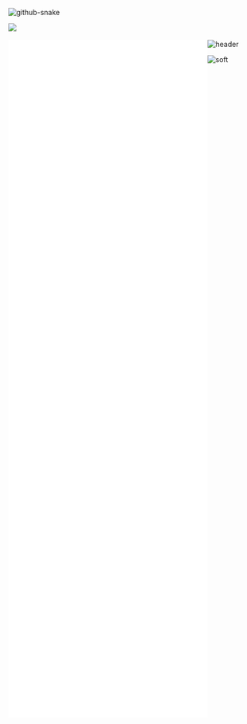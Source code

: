 
![github-snake](https://github.com/user-attachments/assets/ec340aee-10d9-4765-b671-dd5acaae77f4)

![](https://komarev.com/ghpvc/?username=nymphernus)

![header](https://capsule-render.vercel.app/api?type=waving&color=gradient&height=256&section=header&text=Hello%20World!&fontSize=75&animation=fadeIn&fontAlignY=38&desc=Welcome%20to%20my%20GitHub%20profile!%20Put%20stars,%20fork%20and%20contribute!&descAlignY=51&descAlign=62)
[<img align="left" width="400" alt="if you see this, it means my metrics are not working" src="https://github.com/teuchezh/teuchezh/blob/main/github-metrics.svg">](https://github.com/teuchezh/teuchezh)


![soft](https://capsule-render.vercel.app/api?type=soft&color=gradient&text=Come%20again!&fontSize=40&animation=twinkling)

